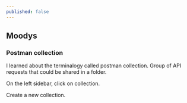 ```yaml
---
published: false
---
```

## Moodys

### Postman collection

I learned about the terminalogy called postman collection. Group of API requests that could be shared in a folder.

On the left sidebar, click on collection.

Create a new collection.


